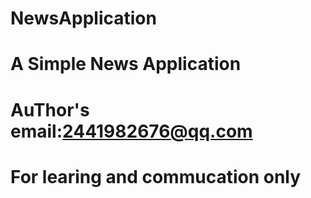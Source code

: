 # NewsApplication
# A Simple News Application
# AuThor's email:2441982676@qq.com
# For learing and commucation only

